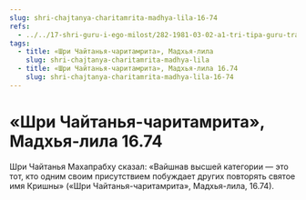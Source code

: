 ```yaml
---
slug: shri-chajtanya-charitamrita-madhya-lila-16-74
refs:
  - ../../17-shri-guru-i-ego-milost/282-1981-03-02-a1-tri-tipa-guru-transformatsiya-vospriyatiya-guru.md
tags:
  - title: «Шри Чайтанья-чаритамрита», Мадхья-лила
    slug: shri-chajtanya-charitamrita-madhya-lila
  - title: «Шри Чайтанья-чаритамрита», Мадхья-лила 16.74
    slug: shri-chajtanya-charitamrita-madhya-lila-16-74
---
```


# «Шри Чайтанья-чаритамрита», Мадхья-лила 16.74

Шри Чайтанья Махапрабху сказал: «Вайшнав высшей категории — это тот, кто одним своим присутствием побуждает других повторять святое имя Кришны» («Шри Чайтанья-чаритамрита», Мадхья-лила, 16.74).
